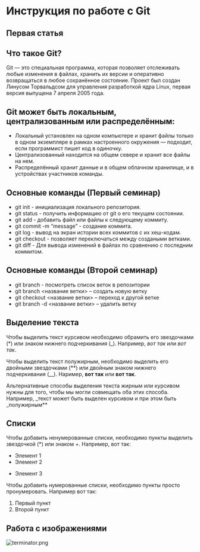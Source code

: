 # Инструкция  по работе с Git

## Первая статья

## Что такое Git?
Git — это специальная программа, которая позволяет отслеживать любые изменения в файлах, хранить их версии и оперативно возвращаться в любое сохранённое состояние.
Проект был создан Линусом Торвальдсом для управления разработкой ядра Linux, первая версия выпущена 7 апреля 2005 года.

## Git может быть локальным, централизованным или распределённым:

* Локальный установлен на одном компьютере и хранит файлы только в одном экземпляре в рамках настроенного окружения — подходит, если программист пишет код в одиночку.
* Централизованный находится на общем севере и хранит все файлы на нем.
* Распределённый хранит данные и в общем облачном хранилище, и в устройствах участников команды.

## Основные команды (Первый семинар)
* git init - инициализация локального репозитория.
* git status - получить информацию от git о его текущем состоянии.
* git add - добавить файл или файлы к следующему коммиту.
* git commit -m “message” - создание коммита.
* git log - вывод на экран истории всех коммитов с их хеш-кодам.
* git checkout - позволяет переключаться между создаными ветками.
* git diff - Для вывода изменений в файлах по сравнению с последним коммитом.

## Основные команды (Второй семинар)
* git branch - посмотреть список веток в репозитории
* git branch <название ветки> – создать новую ветку
* git checkout <название ветки> – переход к другой ветке
* git branch -d <название ветки> – удалить ветку

## Выделение текста
Чтобы выделить текст курсивом необходимо обрамить его звездочками (*) или знаком нижнего подчеркивания (_). Например, *вот так* или _вот так_.

Чтобы выделить текст полужирным, необходимо выделить его двойными звездочками (**) или двойным знаком нижнего подчеркивания (__). Наример, **вот так** или __вот так__.

Альтернативные способы выделения текста жирным или курсивом нужны для того, чтобы мы могли совмещать оба этих способа. Например, _текст может быть выделен курсивом и при этом быть _полужирным**

## Списки
Чтобы  добавить ненумерованные списки, необходимо пункты выделить звездочкой (*) или знаком +. Например, вот так:
* Элемент 1
* Элемент 2
+ Элемент 3

Чтобы добавить нумерованные списки, необходимо пункты просто пронумеровать. Например вот так:
1. Первый пункт
2. Второй пункт

## Работа с изображениями
![terminator.png](terminator.png)